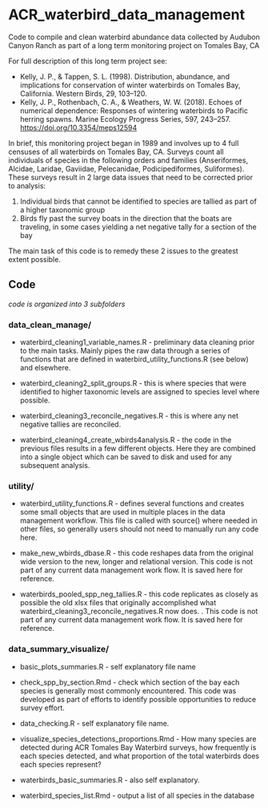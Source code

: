 # ACR_waterbird_data_management  
Code to compile and clean waterbird abundance data collected by Audubon Canyon Ranch as part of a long term monitoring project on Tomales Bay, CA  


For full description of this long term project see:  
  + Kelly, J. P., & Tappen, S. L. (1998). Distribution, abundance, and implications for conservation of winter waterbirds on Tomales Bay, California. Western Birds, 29, 103–120.  
  + Kelly, J. P., Rothenbach, C. A., & Weathers, W. W. (2018). Echoes of numerical dependence: Responses of wintering waterbirds to Pacific herring spawns. Marine Ecology Progress Series, 597, 243–257. https://doi.org/10.3354/meps12594  
  

In brief, this monitoring project began in 1989 and involves up to 4 full censuses of all waterbirds on Tomales Bay, CA. Surveys count all individuals of species in the following orders and families (Anseriformes, Alcidae, Laridae, Gaviidae, Pelecanidae, Podicipediformes, Suliformes). These surveys result in 2 large data issues that need to be corrected prior to analysis:  
  1. Individual birds that cannot be identified to species are tallied as part of a higher taxonomic group  
  2. Birds fly past the survey boats in the direction that the boats are traveling, in some cases yielding a net negative tally for a section of the bay  


The main task of this code is to remedy these 2 issues to the greatest extent possible. 

## Code  
*code is organized into 3 subfolders*   

### data_clean_manage/
* waterbird_cleaning1_variable_names.R - preliminary data cleaning prior to the main tasks. Mainly pipes the raw data through a series of functions that are defined in waterbird_utility_functions.R (see below) and elsewhere.  

* waterbird_cleaning2_split_groups.R - this is where species that were identified to higher taxonomic levels are assigned to species level where possible.  

* waterbird_cleaning3_reconcile_negatives.R - this is where any net negative tallies are reconciled.  

* waterbird_cleaning4_create_wbirds4analysis.R - the code in the previous files results in a few different objects. Here they are combined into a single object which can be saved to disk and used for any subsequent analysis.   

### utility/
* waterbird_utility_functions.R - defines several functions and creates some small objects that are used in multiple places in the data management workflow. This file is called with source() where needed in other files, so generally users should not need to manually run any code here.  

* make_new_wbirds_dbase.R - this code reshapes data from the original wide version to the new, longer and relational version. This code is not part of any current data management work flow. It is saved here for reference.  

* waterbirds_pooled_spp_neg_tallies.R - this code replicates as closely as possible the old xlsx files that originally accomplished what waterbird_cleaning3_reconcile_negatives.R now does. . This code is not part of any current data management work flow. It is saved here for reference.  

### data_summary_visualize/

* basic_plots_summaries.R - self explanatory file name  

* check_spp_by_section.Rmd - check which section of the bay each species is generally most commonly encountered. This code was developed as part of efforts to identify possible opportunities to reduce survey effort.  

* data_checking.R - self explanatory file name.  

* visualize_species_detections_proportions.Rmd - How many species are detected during ACR Tomales Bay Waterbird surveys, how frequently is each species detected, and what proportion of the total waterbirds does each species represent?  

* waterbirds_basic_summaries.R - also self explanatory.  

* waterbird_species_list.Rmd - output a list of all species in the database
